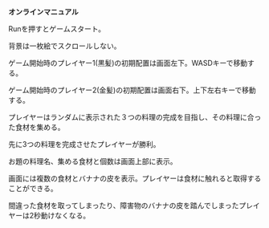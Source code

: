 **オンラインマニュアル**

Runを押すとゲームスタート。

背景は一枚絵でスクロールしない。

ゲーム開始時のプレイヤー1(黒髪)の初期配置は画面左下。WASDキーで移動する。

ゲーム開始時のプレイヤー2(金髪)の初期配置は画面右下。上下左右キーで移動する。

プレイヤーはランダムに表示された３つの料理の完成を目指し、その料理に合った食材を集める。

先に3つの料理を完成させたプレイヤーが勝利。

お題の料理名、集める食材と個数は画面上部に表示。

画面には複数の食材とバナナの皮を表示。プレイヤーは食材に触れると取得することができる。

間違った食材を取ってしまったり、障害物のバナナの皮を踏んでしまったプレイヤーは2秒動けなくなる。

